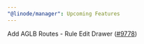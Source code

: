 ```yaml
---
"@linode/manager": Upcoming Features
---
```


Add AGLB Routes - Rule Edit Drawer  ([#9778](https://github.com/linode/manager/pull/9778))
